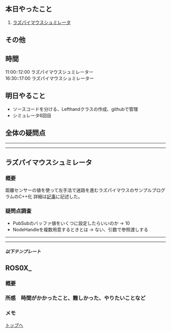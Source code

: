 ## 本日やったこと
1. [ラズパイマウスシュミレータ](#ラズパイマウスシュミレータ)

## その他

## 時間
11:00::12:00 ラズパイマウスシュミレーター\
16:30::17:00 ラズパイマウスシュミレーター

## 明日やること
* ソースコードを分ける、Lefthandクラスの作成、githubで管理
* シミュレータ6回目

## 全体の疑問点

---
---

## ラズパイマウスシュミレータ
### 概要
距離センサーの値を使って左手法で迷路を進むラズパイマウスのサンプルプログラムのC++化
詳細は[記事](../raspimouse_tutorial/05_move_raspi_using_kyori_sensor.md)に記述した。
### 疑問点調査
* PubSubのバッファ値をいくつに設定したらいいのか -> 10
* NodeHandleを複数用意するときとは -> ない、引数で参照渡しする

---
---
##### 以下テンプレート
## ROS0X_
### 概要
<!-- 何をするもの、方法と結果を３行程度 -->

### 所感　時間がかかったこと、難しかった、やりたいことなど
<!-- 
[解決/未解決/所感/疑問/参考など]
[参考][記事名](URL)
 -->
### メモ

[トップへ](#本日やったこと)

<!--
```
プログラムを書く
```
-->